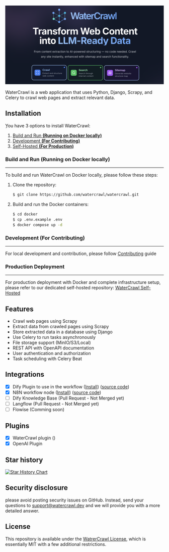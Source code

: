 ![Water Crawl](https://raw.githubusercontent.com/watercrawl/WaterCrawl/0d60be2a79e8d4ce62ae5c7c77f4f8bdf0113dc9/assets/banner.png)

WaterCrawl is a web application that uses Python, Django, Scrapy, and Celery to crawl web pages and extract relevant
data.

## Installation

ِYou have 3 options to install WaterCrawl:

1. [Build and Run **(Running on Docker locally)**](#build-and-run-running-on-docker-locally)
2. [Development **(For Contributing)**](./CONTRIBUTING.md)
3. [Self-Hosted **(For Production)**](https://github.com/watercrawl/self-hosted)
### Build and Run (Running on Docker locally)
----

To build and run WaterCrawl on Docker locally, please follow these steps:

1. Clone the repository:

    ```bash
    $ git clone https://github.com/watercrawl/watercrawl.git
    ```

2. Build and run the Docker containers:

    ```bash
    $ cd docker
    $ cp .env.example .env
    $ docker compose up -d
    ```
### Development (For Contributing)
------

For local development and contribution, please follow [Contributing](./CONTRIBUTING.md) guide

### Production Deployment
------

For production deployment with Docker and complete infrastructure setup, please refer to our dedicated self-hosted
repository:
[WaterCrawl Self-Hosted](https://github.com/watercrawl/self-hosted)

## Features

- Crawl web pages using Scrapy
- Extract data from crawled pages using Scrapy
- Store extracted data in a database using Django
- Use Celery to run tasks asynchronously
- File storage support (MinIO/S3/Local)
- REST API with OpenAPI documentation
- User authentication and authorization
- Task scheduling with Celery Beat

## Integrations

- [x] Dify Plugin to use in the
  workflow ([Install](https://marketplace.dify.ai/plugins/watercrawl/watercrawl)) ([source code](https://github.com/watercrawl/watercrawl-dify-plugin))
- [x] N8N workflow
  node ([Install](https://www.npmjs.com/package/@watercrawl/n8n-nodes-watercrawl])) ([source code](https://github.com/watercrawl/n8n-nodes-watercrawl))
- [ ] Dify Knowledge Base (Pull Request - Not Merged yet)
- [ ] Langflow (Pull Request - Not Merged yet)
- [ ] Flowise (Comming soon)

## Plugins

- [x] WaterCrawl plugin ()
- [x] OpenAI Plugin

## Star history

[![Star History Chart](https://api.star-history.com/svg?repos=watercrawl/watercrawl&type=Date)](https://star-history.com/#watercrawl/watercrawl&Date)

## Security disclosure

please avoid posting security issues on GitHub. Instead, send your questions to support@watercrawl.dev and we will
provide you with a more detailed answer.

## License

This repository is available under the [WatrerCrawl License](LICENSE), which is essentially MIT with a few additional
restrictions.